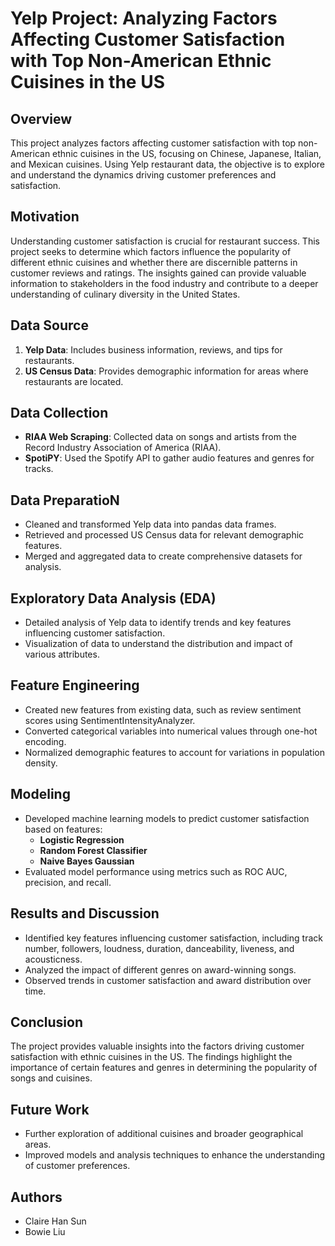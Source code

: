 # Yelp Project: Analyzing Factors Affecting Customer Satisfaction with Top Non-American Ethnic Cuisines in the US

## Overview
This project analyzes factors affecting customer satisfaction with top non-American ethnic cuisines in the US, focusing on Chinese, Japanese, Italian, and Mexican cuisines. Using Yelp restaurant data, the objective is to explore and understand the dynamics driving customer preferences and satisfaction.

## Motivation
Understanding customer satisfaction is crucial for restaurant success. This project seeks to determine which factors influence the popularity of different ethnic cuisines and whether there are discernible patterns in customer reviews and ratings. The insights gained can provide valuable information to stakeholders in the food industry and contribute to a deeper understanding of culinary diversity in the United States.

## Data Source
1. **Yelp Data**: Includes business information, reviews, and tips for restaurants.
2. **US Census Data**: Provides demographic information for areas where restaurants are located.

## Data Collection
- **RIAA Web Scraping**: Collected data on songs and artists from the Record Industry Association of America (RIAA).
- **SpotiPY**: Used the Spotify API to gather audio features and genres for tracks.

## Data PreparatioN
- Cleaned and transformed Yelp data into pandas data frames.
- Retrieved and processed US Census data for relevant demographic features.
- Merged and aggregated data to create comprehensive datasets for analysis.

## Exploratory Data Analysis (EDA)
- Detailed analysis of Yelp data to identify trends and key features influencing customer satisfaction.
- Visualization of data to understand the distribution and impact of various attributes.

## Feature Engineering
- Created new features from existing data, such as review sentiment scores using SentimentIntensityAnalyzer.
- Converted categorical variables into numerical values through one-hot encoding.
- Normalized demographic features to account for variations in population density.

## Modeling
- Developed machine learning models to predict customer satisfaction based on features:
  - **Logistic Regression**
  - **Random Forest Classifier**
  - **Naive Bayes Gaussian**
- Evaluated model performance using metrics such as ROC AUC, precision, and recall.

## Results and Discussion
- Identified key features influencing customer satisfaction, including track number, followers, loudness, duration, danceability, liveness, and acousticness.
- Analyzed the impact of different genres on award-winning songs.
- Observed trends in customer satisfaction and award distribution over time.

## Conclusion
The project provides valuable insights into the factors driving customer satisfaction with ethnic cuisines in the US. The findings highlight the importance of certain features and genres in determining the popularity of songs and cuisines.

## Future Work
- Further exploration of additional cuisines and broader geographical areas.
- Improved models and analysis techniques to enhance the understanding of customer preferences.

## Authors
- Claire Han Sun
- Bowie Liu
